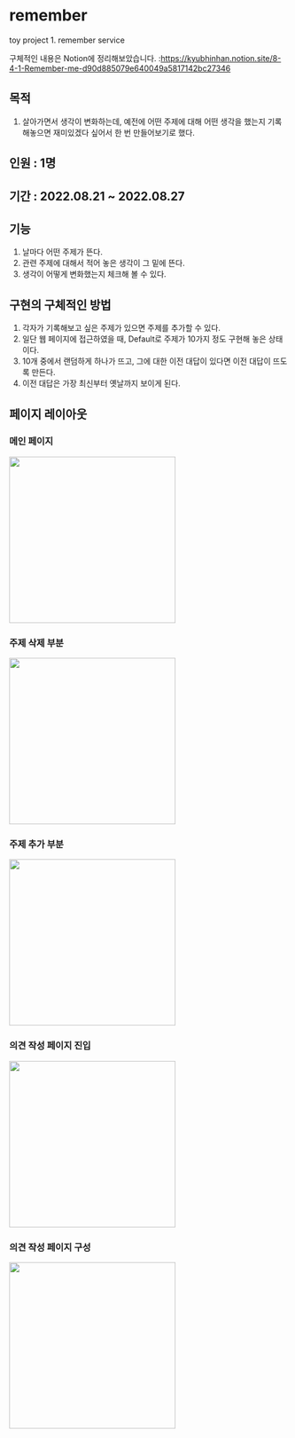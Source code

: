 # remember
toy project 1. remember service

구체적인 내용은 Notion에 정리해보았습니다.
:https://kyubhinhan.notion.site/8-4-1-Remember-me-d90d885079e640049a5817142bc27346

## 목적
1. 살아가면서 생각이 변화하는데, 예전에 어떤 주제에 대해 어떤 생각을 했는지 기록해놓으면 재미있겠다 싶어서 한 번 만들어보기로 했다.

## 인원 : 1명

## 기간 : 2022.08.21 ~ 2022.08.27

## 기능
1. 날마다 어떤 주제가 뜬다.
2. 관련 주제에 대해서 적어 놓은 생각이 그 밑에 뜬다.
3. 생각이 어떻게 변화했는지 체크해 볼 수 있다.

## 구현의 구체적인 방법
1. 각자가 기록해보고 싶은 주제가 있으면 주제를 추가할 수 있다.
2. 일단 웹 페이지에 접근하였을 때, Default로 주제가 10가지 정도 구현해 놓은 상태이다.
3. 10개 중에서 랜덤하게 하나가 뜨고, 그에 대한 이전 대답이 있다면 이전 대답이 뜨도록 만든다.
4. 이전 대답은 가장 최신부터 옛날까지 보이게 된다.

## 페이지 레이아웃
### 메인 페이지
<img src="https://boulder-barracuda-0b4.notion.site/image/https%3A%2F%2Fs3-us-west-2.amazonaws.com%2Fsecure.notion-static.com%2F988fcf6d-c96f-46be-a3dd-73fec223c5a2%2FUntitled.png?id=52e79159-f297-4586-ac31-bd96615784ff&table=block&spaceId=5ec80321-9655-4474-bb57-baa06d552303&width=2000&userId=&cache=v2" style="height: 300px; width:300px" />

### 주제 삭제 부분
<img src="https://boulder-barracuda-0b4.notion.site/image/https%3A%2F%2Fs3-us-west-2.amazonaws.com%2Fsecure.notion-static.com%2F1d2614d0-60dd-4561-8058-ad77716ae625%2FUntitled.png?id=b2c68f8c-37a1-4c79-81f6-f1305453876a&table=block&spaceId=5ec80321-9655-4474-bb57-baa06d552303&width=2000&userId=&cache=v2" style="height: 300px; width:300px" />

### 주제 추가 부분
<img src="https://boulder-barracuda-0b4.notion.site/image/https%3A%2F%2Fs3-us-west-2.amazonaws.com%2Fsecure.notion-static.com%2F0cb11074-8755-4b45-bc4d-ba79fa07bedc%2FUntitled.png?id=ed26ca48-f5e6-4fdc-9e87-19d3f134f743&table=block&spaceId=5ec80321-9655-4474-bb57-baa06d552303&width=2000&userId=&cache=v2" style="height: 300px; width:300px" />

### 의견 작성 페이지 진입
<img src="https://boulder-barracuda-0b4.notion.site/image/https%3A%2F%2Fs3-us-west-2.amazonaws.com%2Fsecure.notion-static.com%2F211f5847-4ae7-4419-bdb8-eeef322b834f%2FUntitled.png?id=a6c362e1-8d2e-4bf3-ac9f-bf73db78dd53&table=block&spaceId=5ec80321-9655-4474-bb57-baa06d552303&width=2000&userId=&cache=v2" style="height: 300px; width:300px" />

### 의견 작성 페이지 구성
<img src="https://boulder-barracuda-0b4.notion.site/image/https%3A%2F%2Fs3-us-west-2.amazonaws.com%2Fsecure.notion-static.com%2F8acce05d-ef46-4914-a7df-70e5356ea7e4%2FUntitled.png?id=24c44301-c4ac-4a65-9aea-118f059947ba&table=block&spaceId=5ec80321-9655-4474-bb57-baa06d552303&width=2000&userId=&cache=v2" style="height: 300px; width:300px" />
